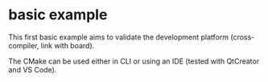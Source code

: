 # basic example

This first basic example aims to validate the development platform (cross-compiler, link with board).

The CMake can be used either in CLI or using an IDE (tested with QtCreator and VS Code).

